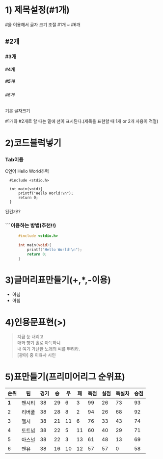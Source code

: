 # 1) 제목설정(#1개)
#을 이용해서 글자 크기 조절 #1개 ~ #6개
## #2개
### #3개
#### #4개
##### #5개
###### #6개
기본 글자크기

#1개와 #2개로 할 때는 밑에 선이 표시된다.(제목을 표현할 때 1개 or 2개 사용이 적절)

# 2)코드블럭넣기

### Tab이용
C언어 Hello World추력

      #include <stdio.h>
      
      int main(void){
          printf("Hello World!\n");
          return 0;
      }

된건가!?

### ```이용하는 방법(추천!!)

``` C
      #include <stdio.h>
      
      int main(void){
          printf("Hello World!\n");
          return 0;
      }
```


# 3)글머리표만들기(+,*,-이용)
+ 아침
+ 아침

# 4)인용문표현(>)
> 지금 눈 내리고 \
> 매화 향기 홀로 아득하니 \
> 내 여기 가난한 노래의 씨를 뿌려라.\
> [광야] 중 이육사 시인

# 5)표만들기(프리미어리그 순위표)
| 순위 | 팀 | 경기 | 승 | 무 | 패 | 득점 | 실점 | 득실차 | 승점
| --- | ----------- | --- | --- | --- | --- | --- | --- | --- | --- |
| **1**| 맨시티  | 38 | 29 | 6 | 3 | 99 | 26 | 73 | 93 |
| 2| 리버풀  | 38 | 28 | 8 | 2 | 94 | 26 | 68 | 92 |
| 3| 첼시  | 38 | 21 | 11 | 6 | 76 | 33 | 43 | 74 |
| 4| 토트넘  | 38 | 22 | 5 | 11 | 60 | 40 | 29 | 71 |
| 5| 아스널  | 38 | 22 | 3 | 13 | 61 | 48 | 13 | 69 |
| 6| 맨유  | 38 | 16 | 10 | 12 | 57 | 57 | 0 | 58 |
